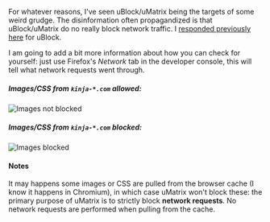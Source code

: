 For whatever reasons, I've seen uBlock/uMatrix being the targets of some weird grudge. The disinformation often propagandized is that uBlock/uMatrix do no really block network traffic. I [responded previously here](https://github.com/gorhill/uBlock/wiki/Does-uBlock-block-ads-or-just-hide-them%3F) for uBlock.

I am going to add a bit more information about how you can check for yourself: just use Firefox's _Network_ tab in the developer console, this will tell what network requests went through.

##### Images/CSS from `kinja-*.com` allowed:

![Images not blocked](https://cloud.githubusercontent.com/assets/585534/7592491/8a7bc1a8-f8a1-11e4-8258-fbdec534f801.png)

##### Images/CSS from `kinja-*.com` blocked:

![Images blocked](https://cloud.githubusercontent.com/assets/585534/7592521/af96e53a-f8a1-11e4-8cb1-d736f17bbb5b.png)

#### Notes

It may happens some images or CSS are pulled from the browser cache (I know it happens in Chromium), in which case uMatrix won't block these: the primary purpose of uMatrix is to strictly block **network requests**. No network requests are performed when pulling from the cache.